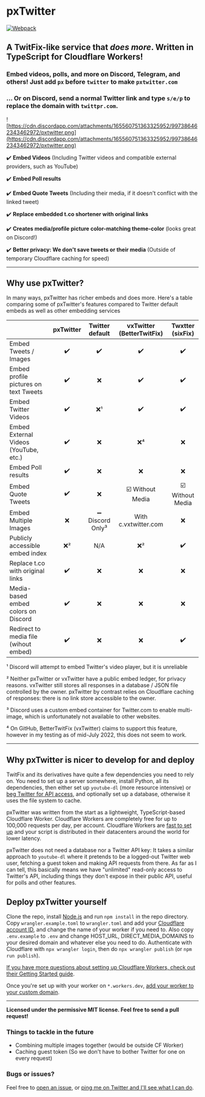 # pxTwitter

[![Webpack](https://github.com/dangeredwolf/pxtwitter/actions/workflows/webpack.yml/badge.svg)](https://github.com/dangeredwolf/pxtwitter/actions/workflows/webpack.yml)

## A TwitFix-like service that _does more_. Written in TypeScript for Cloudflare Workers!

### Embed videos, polls, and more on Discord, Telegram, and others! Just add `px` before `twitter` to make `pxtwitter.com`

### ... Or on Discord, send a normal Twitter link and type `s/e/p` to replace the domain with `twittpr.com`.

![https://cdn.discordapp.com/attachments/165560751363325952/997386462343462972/pxtwitter.png](https://cdn.discordapp.com/attachments/165560751363325952/997386462343462972/pxtwitter.png)

:heavy_check_mark: **Embed Videos** (Including Twitter videos and compatible external providers, such as YouTube)

:heavy_check_mark: **Embed Poll results**

:heavy_check_mark: **Embed Quote Tweets** (Including their media, if it doesn't conflict with the linked tweet)

:heavy_check_mark: **Replace embedded t.co shortener with original links**

:heavy_check_mark: **Creates media/profile picture color-matching theme-color** (looks great on Discord!)

:heavy_check_mark: **Better privacy: We don't save tweets or their media** (Outside of temporary Cloudflare caching for speed)

---

## Why use pxTwitter?

In many ways, pxTwitter has richer embeds and does more. Here's a table comparing some of pxTwitter's features compared to Twitter default embeds as well as other embedding services

|                                       |     pxTwitter      |         Twitter default          |       vxTwitter (BetterTwitFix)       |           Twxtter (sixFix)            |
| ------------------------------------- | :----------------: | :------------------------------: | :-----------------------------------: | :-----------------------------------: |
| Embed Tweets / Images                 | :heavy_check_mark: |        :heavy_check_mark:        |          :heavy_check_mark:           |          :heavy_check_mark:           |
| Embed profile pictures on text Tweets | :heavy_check_mark: |               :x:                |          :heavy_check_mark:           |          :heavy_check_mark:           |
| Embed Twitter Videos                  | :heavy_check_mark: |               :x:¹               |          :heavy_check_mark:           |          :heavy_check_mark:           |
| Embed External Videos (YouTube, etc.) | :heavy_check_mark: |               :x:                |                 :x:⁴                  |                  :x:                  |
| Embed Poll results                    | :heavy_check_mark: |               :x:                |                  :x:                  |                  :x:                  |
| Embed Quote Tweets                    | :heavy_check_mark: |               :x:                | :ballot_box_with_check: Without Media | :ballot_box_with_check: Without Media |
| Embed Multiple Images                 |        :x:         | :heavy_minus_sign: Discord Only³ |         With c.vxtwitter.com          |                  :x:                  |
| Publicly accessible embed index       |        :x:²        |               N/A                |                 :x:²                  |          :heavy_check_mark:           |
| Replace t.co with original links      | :heavy_check_mark: |               :x:                |                  :x:                  |                  :x:                  |
| Media-based embed colors on Discord   | :heavy_check_mark: |               :x:                |                  :x:                  |                  :x:                  |
| Redirect to media file (wihout embed) | :heavy_check_mark: |               :x:                |                  :x:                  |          :heavy_check_mark:           |

¹ Discord will attempt to embed Twitter's video player, but it is unreliable

² Neither pxTwitter or vxTwitter have a public embed ledger, for privacy reasons. vxTwitter still stores all responses in a database / JSON file controlled by the owner. pxTwitter by contrast relies on Cloudflare caching of responses: there is no link store accessible to the owner.

³ Discord uses a custom embed container for Twitter.com to enable multi-image, which is unfortunately not available to other websites.

⁴ On GitHub, BetterTwitFix (vxTwitter) claims to support this feature, however in my testing as of mid-July 2022, this does not seem to work.

---

## Why pxTwitter is nicer to develop for and deploy

TwitFix and its derivatives have quite a few dependencies you need to rely on. You need to set up a server somewhere, install Python, all its dependencies, then either set up `youtube-dl` (more resource intensive) or [beg Twitter for API access](https://twitter.com/dangeredwolf/status/1438983606135832581), and optionally set up a database, otherwise it uses the file system to cache.

pxTwitter was written from the start as a lightweight, TypeScript-based Cloudflare Worker. Cloudflare Workers are completely free for up to 100,000 requests per day, per account. Cloudflare Workers are [fast to set up](https://developers.cloudflare.com/workers/get-started/guide/) and your script is distributed in their datacenters around the world for lower latency.

pxTwitter does not need a database nor a Twitter API key: It takes a similar approach to `youtube-dl` where it pretends to be a logged-out Twitter web user, fetching a guest token and making API requests from there. As far as I can tell, this basically means we have "unlimited" read-only access to Twitter's API, including things they don't expose in their public API, useful for polls and other features.

## Deploy pxTwitter yourself

Clone the repo, install [Node.js](https://nodejs.org/) and run `npm install` in the repo directory. Copy `wrangler.example.toml` to `wrangler.toml` and add your [Cloudflare account ID](https://developers.cloudflare.com/fundamentals/get-started/basic-tasks/find-account-and-zone-ids/), and change the name of your worker if you need to. Also copy `.env.example` to `.env` and change HOST_URL, DIRECT_MEDIA_DOMAINS to your desired domain and whatever else you need to do. Authenticate with Cloudflare with `npx wrangler login`, then do `npx wrangler publish` (or `npm run publish`).

[If you have more questions about setting up Cloudflare Workers, check out their Getting Started guide](https://developers.cloudflare.com/workers/get-started/guide/).

Once you're set up with your worker on `*.workers.dev`, [add your worker to your custom domain](https://developers.cloudflare.com/workers/platform/routing/custom-domains/).

---

**Licensed under the permissive MIT license. Feel free to send a pull request!**

### Things to tackle in the future

- Combining multiple images together (would be outside CF Worker)
- Caching guest token (So we don't have to bother Twitter for one on every request)

### Bugs or issues?

Feel free to [open an issue](https://github.com/dangeredwolf/pxTwitter/issues), or [ping me on Twitter and I'll see what I can do](https://twitter.com/dangeredwolf).
